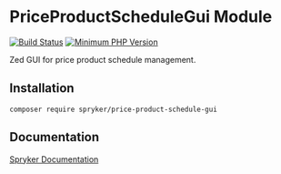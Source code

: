 # PriceProductScheduleGui Module
[![Build Status](https://travis-ci.org/spryker/price-product-schedule-gui.svg)](https://travis-ci.org/spryker/price-product-schedule-gui)
[![Minimum PHP Version](https://img.shields.io/badge/php-%3E%3D%207.2-8892BF.svg)](https://php.net/)

Zed GUI for price product schedule management.

## Installation

```
composer require spryker/price-product-schedule-gui
```

## Documentation

[Spryker Documentation](https://documentation.spryker.com/module_guide/overview.htm)
